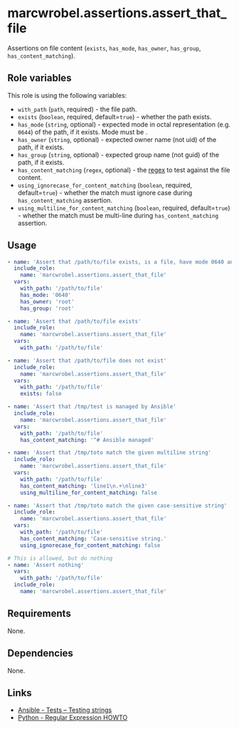 # marcwrobel.assertions.assert_that_file

Assertions on file content (`exists`, `has_mode`, `has_owner`, `has_group`, `has_content_matching`).

## Role variables

This role is using the following variables:

- `with_path` (`path`, required) - the file path.
- `exists` (`boolean`, required, default=`true`) - whether the path exists.
- `has_mode` (`string`, optional) - expected mode in octal representation (e.g. `0644`) of the path, if it exists. Mode must be .
- `has_owner` (`string`, optional) - expected owner name (not uid) of the path, if it exists.
- `has_group` (`string`, optional) - expected group name (not guid) of the path, if it exists.
- `has_content_matching` (`regex`, optional) - the [regex](https://docs.python.org/3.7/howto/regex.html) to test against the file content.
- `using_ignorecase_for_content_matching` (`boolean`, required, default=`true`) - whether the match must ignore case during `has_content_matching` assertion.
- `using_multiline_for_content_matching` (`boolean`, required, default=`true`) - whether the match must be multi-line during `has_content_matching` assertion.

## Usage

```yaml
- name: 'Assert that /path/to/file exists, is a file, have mode 0640 and belongs to root:root'
  include_role:
    name: 'marcwrobel.assertions.assert_that_file'
  vars:
    with_path: '/path/to/file'
    has_mode: '0640'
    has_owner: 'root'
    has_group: 'root'

- name: 'Assert that /path/to/file exists'
  include_role:
    name: 'marcwrobel.assertions.assert_that_file'
  vars:
    with_path: '/path/to/file'

- name: 'Assert that /path/to/file does not exist'
  include_role:
    name: 'marcwrobel.assertions.assert_that_file'
  vars:
    with_path: '/path/to/file'
    exists: false

- name: 'Assert that /tmp/test is managed by Ansible'
  include_role:
    name: 'marcwrobel.assertions.assert_that_file'
  vars:
    with_path: '/path/to/file'
    has_content_matching: '^# Ansible managed'

- name: 'Assert that /tmp/toto match the given multiline string'
  include_role:
    name: 'marcwrobel.assertions.assert_that_file'
  vars:
    with_path: '/path/to/file'
    has_content_matching: 'line1\n.+\nline3'
    using_multiline_for_content_matching: false

- name: 'Assert that /tmp/toto match the given case-sensitive string'
  include_role:
    name: 'marcwrobel.assertions.assert_that_file'
  vars:
    with_path: '/path/to/file'
    has_content_matching: 'Case-sensitive string.'
    using_ignorecase_for_content_matching: false

# This is allowed, but do nothing
- name: 'Assert nothing'
  vars:
    with_path: '/path/to/file'
  include_role:
    name: 'marcwrobel.assertions.assert_that_file'
```

## Requirements

None.

## Dependencies

None.

## Links

- [Ansible - Tests – Testing strings](https://docs.ansible.com/ansible/latest/user_guide/playbooks_tests.html#testing-strings)
- [Python - Regular Expression HOWTO](https://docs.python.org/3.7/howto/regex.html)
